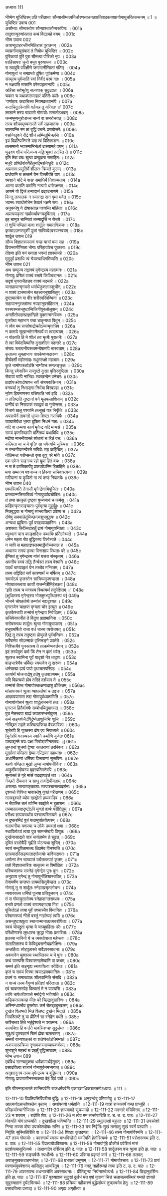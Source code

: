 अध्यायः 111

भीष्मेण युधिष्ठिरम् प्रति परीक्षायाः सौम्यासौम्यत्वनिर्धारणसाधनताप्रतिपादकव्याघ्रगोमायुचरितकथनम् ॥ 1 ॥
युधिष्ठिर उवाच 	001  
असौम्याः सौम्यरूपेण सौम्याश्चासौम्यरूपिणः ।	001a  
तादृशान्पुरुषांस्तात कथं विद्यामहे वयम् ॥	001c  
भीष्म उवाच 	002  
अत्राप्युदाहरन्तीममितिहासं पुरातनम् ।	002a  
व्याघ्रगोमायुसंवादं तं निबोध युधिष्ठिर ॥	002c  
पुरिकायां पुरि पुरा श्रीमत्यां पौरिको नृपः ।	003a  
परहिंसापरः क्रूरो बभूव पुरुषाधमः ॥	003c  
स त्वायुषि परिक्षीणे जगामानीप्सितां गतिम् ।	004a  
गोमायुत्वं च सम्प्राप्तो दूषितः पूर्वकर्मणा ॥	004c  
संस्मृत्य पूर्वजातिं स्वां निर्वेदं परमं गतः ।	005a  
न भक्षयति मांसानि परैरुपहृतान्यपि ॥	005c  
अहिंसा सर्वभूतेषु सत्यवाक् सुदृढव्रतः ।	006a  
चकार च यथाकालमाहारं पतितैः फलैः ॥	006c  
\'पर्णाहारः कदाचिच्च नियमव्रतवानपि ।	007a  
कदाचिदुदकेनापि वर्तयन्न तु यन्त्रितः ॥\'	007c  
श्मशाने तस्य चावासो गोमायोः सम्मतोऽभवत् ।	008a  
जन्मभूम्यनुरोधाच्च नान्यं वा समरोचयत् ॥	008c  
तस्य शौचममृष्यन्तस्ते सर्वे सहजातयः ।	009a  
चालयन्ति स्म तां बुद्धिं वचनैः प्रश्रयोत्तरैः ॥	009c  
वसन्पितृवने रौद्रे शौचं लम्भितुमिच्छसि ।	010a  
इयं विप्रतिपत्तिस्ते यदा त्वं पिशिताशनः ॥	010c  
तत्समानो भवास्माभिर्भक्ष्यं दास्यामहे वयम् ।	011a  
भुङ्क्ष्व शौचं परित्यज्य यद्धि भुक्तं तदस्ति ते ॥	011c  
इति तेषां वचः श्रुत्वा प्रत्युवाच समाहितः ।	012a  
मधुरैः प्रश्रितैर्वाक्यैर्हेतुमद्भिरनिष्ठुरैः ॥	012c  
अप्रमाणा प्रसूतिर्मे शीलतः क्रियते कुलम् ।	013a  
प्रार्थयामि च तत्कर्म येन विस्तीर्यते यशः ॥	013c  
श्मशाने यदि मे वासः समाधिर्मे निशाम्यताम् ।	014a  
आत्मा फलति कर्माणि नाश्रमो धर्मलक्षणम् ॥	014c  
आश्रमे यो द्विजं हन्याद्दानं दद्यादनाश्रमे ।	015a  
किन्तु तत्पातकं न स्यात्तद्वा दानं वृथा भवेत् ॥	015c  
भवन्तः स्वार्थलोभेन केवलं भक्षणे रताः ।	016a  
अनुबन्धेषु ये दोषास्तान्न पश्यन्ति मोहिताः ॥	016c  
अप्रत्ययकृतां गर्ह्यामर्थापनयदूषिताम् ।	017a  
इह चामुत्र चानिष्टां तस्माद्वृत्तिं न रोचये ॥	017c  
तं शुचिं पण्डितं मत्वा शार्दूलः ख्यातविक्रमः ।	018a  
कृत्वाऽऽत्मसदृशीं पूजां साचिव्येऽवरयत्स्वयम् ॥	018c  
शार्दूल उवाच 	019  
सौम्य विज्ञातरूपस्त्वं गच्छ यात्रां मया सह ।	019a  
व्रियन्तामीप्सिता भोगाः परिहार्याश्च पुष्कलाः ॥	019c  
तीक्ष्णा इति वयं ख्याता भवन्तं ज्ञापयामहे ।	020a  
मृदुपूर्वं प्रशाधि त्वं श्रेयश्चाधिगमिष्यसि ॥	020c  
भीष्म उवाच 	021  
अथ सम्पूज्य तद्वाक्यं मृगेन्द्रस्य महात्मनः ।	021a  
गोमायुः प्रश्रितं वाक्यं बभाषे किञ्चिदानतः ॥	021c  
सदृशं मृगराजैतत्तव वाक्यं मदन्तरे ।	022a  
यत्सहायान्मृगयसे धर्मार्थकुशलाञ्शुचीन् ॥	022c  
न शक्यं ह्यनमात्येन महत्त्वमनुशासितुम् ।	023a  
दुष्टामात्येन वा वीर शरीरपरिपन्थिना ॥	023c  
सहायाननुरक्तांश्च नयज्ञानुपसंहितान् ।	024a  
परस्परमसन्तुष्टान्विजिगीषूनलोलुपान् ॥	024c  
अनतीतोपदान्प्राज्ञान्हिते युक्तान्मनस्विनः ।	025a  
पूजयेथा महाभाग यथा भ्रातॄन्यथा पितॄन् ॥	025c  
न त्वेव मम सन्तोषाद्रोचतेऽन्यन्मृगाधिप ।	026a  
न कामये सुखान्भोगानैश्वर्यं वा त्वदाश्रयम् ॥	026c  
न योक्ष्यति हि मे शीलं तव भृत्यैः पुरातनैः ।	027a  
ते त्वां विभेदयिष्यन्ति दुःखशीला मदन्तरे ॥	027c  
संश्रयः श्लाघनीयस्त्वमन्येषामपि भास्वताम् ।	028a  
कृतात्मा सुमहाभागः पापकेष्वप्यदारुणः ॥	028c  
दीर्घदर्शी महोत्साहः स्थूललक्षो महाबलः ।	029a  
कृते चामोघकर्ताऽसि भाग्यैश्च समलङ्कृतः ॥	029c  
किन्तु स्वेनास्मि सन्तुष्टो दुःखा वृत्तिरनुष्ठिता ।	030a  
सेवायां चापि नाभिज्ञः स्वच्छन्देन वनेचरः ॥	030c  
प्राज्ञोपक्रोशदोषाश्च सर्वे संश्रयवासिनाम् ।	031a  
वनचर्या तु निःसङ्गा निर्भया विरवग्रहा ॥	031c  
नृपेण ह्रियमाणस्य यत्तिष्ठति भयं हृदि ।	032a  
न तत्तिष्ठति तुष्टानां वने मूलफलाशिनाम् ॥	032c  
पानीयं वा निरायासं स्वाद्वन्नं वा गुणोत्तरम् ।	033a  
विचार्य खलु पश्यामि तत्सुखं यत्र निर्वृतिः ॥	033c  
अपराधैर्न तावन्तो भृत्याः शिष्टा नराधिपैः ।	034a  
उपघातैर्यथा भृत्या दूषिता निधनं गताः ॥	034c  
यदि वा तन्मया कार्यं मृगेन्द्र यदि मन्यसे ।	035a  
समयं कृतमिच्छामि वर्तितव्यं यथाविधि ॥	035c  
मदीया माननीयास्ते श्रोतव्यं च हितं वचः ।	036a  
कल्पिता या च मे वृत्तिः सा भवेत्त्वयि सुस्थिरा ॥	036c  
न मन्त्रणीयमन्यैस्ते सचिवैः सह कर्हिचित् ।	037a  
नीतिमन्तः परीप्सन्तो वृथा ब्रूयुः परे मयि ॥	037c  
एक एकेन सङ्गम्य रहो ब्रूयां हितं वचः ।	038a  
न च ते ज्ञातिकार्येषु प्रष्टव्योऽस्मि हिताहिते ॥	038c  
मया सम्मन्त्र्य पश्चाच्च न हिंस्याः सचिवास्त्वया ।	039a  
मदीयानां च कुपितो मा त्वं दण्डं निपातयेः ॥	039c  
भीष्म उवाच 	040  
एवमस्त्विति तेनासौ मृगेन्द्रेणाभिपूजितः ।	040a  
प्राप्तवान्मतिसाचिव्यं गोमायुर्व्याघ्रचोदितः ॥	040c  
तं तथा सत्कृतं दृष्ट्वा युज्यमानं च कर्मसु ।	041a  
प्राद्विषन्कृतसङ्घाताः पूर्वभृत्या मुहुर्मुहुः ॥	041c  
मित्रबुद्ध्या च गोमायुं सान्त्वयित्वा प्रवेश्य च ।	042a  
दोषेषु समयान्नेतुमिच्छन्त्यशुभबुद्धयः ॥	042c  
अन्यथा ह्युषिताः पूर्वं परद्रव्यापहारिणः ।	043a  
अशक्ताः किञ्चिदाहर्तुं द्रव्यं गोमायुयन्त्रिताः ॥	043c  
व्युत्थानं चात्र काङ्क्षद्भिः कथाभिः प्रतिलोभ्यते ।	044a  
धनेन महता चैव बुद्धिरस्य विलोभ्यते ॥	044c  
न चापि स महाप्राज्ञस्तस्माद्धैर्याच्चचाल ह ।	045a  
अथास्य समयं कृत्वा विनाशाय स्थिताः परे ॥	045c  
ईप्सितं तु मृगेन्द्रस्य मांसं यत्तत्र संस्कृतम् ।	046a  
अपनीय स्वयं तद्धि तैर्न्यस्तं तस्य वेश्मनि ॥	046c  
यदर्थं चाप्यपहृतं येन तच्चैव मन्त्रितम् ।	047a  
तस्य तद्विदितं सर्वं कारणार्थं च मर्षितम् ॥	047c  
समयोऽयं कृतस्तेन साचिव्यमुपगच्छता ।	048a  
नोपघातस्त्वया कार्यो राजन्मैत्रीमिहेच्छता |	048c  
\'इति तस्य च मन्त्रस्य स्थित्यर्थं तदुपेक्षितम् ॥\'	048e  
[क्षुधितस्य मृगेन्द्रस्य भोक्तुमभ्युत्थितस्य च]	049a  
भोजने चोपहर्तव्ये तन्मांसं नह्यदृश्यत ।	049c  
मृगराजेन चाज्ञप्तं मृग्यतां चोर इत्युत ॥	049e  
कृतकैश्चापि तन्मांसं मृगेन्द्राय निवेदितम् ।	050a  
सचिवेनापनीतं ते विदुषा प्राज्ञमानिना ॥	050c  
सरोषस्त्वथ शार्दूलः श्रुत्वा गोमायुचापलम् ।	051a  
बभूवामर्षितो राजा वधं चास्य व्यरोचयत् ॥	051c  
छिद्रं तु तस्य तदृष्ट्वा प्रोचुस्ते पूर्वमन्त्रिणः ।	052a  
सर्वेषामेव सोऽस्माकं वृत्तिभङ्गे प्रवर्तते ।	052c  
निश्चित्यैवं पुनस्तस्य ते तत्कर्मण्यवर्तयन् ॥	052e  
इदं तस्येदृशं कर्म किं तेन न कृतं भवेत् ।	053a  
श्रुतश्च स्वामिना पूर्वं यादृशो नैव तादृशः ॥	053c  
वाङ्भात्रेणैव धर्मिष्ठः स्वभावेन तु दारुणः ।	054a  
धर्मच्छद्मा ह्ययं पापो वृथाचारपरिग्रहः ॥	054c  
कार्यार्थं भोजनाद्येषु व्रतेषु कृतवाञ्श्रमम् ।	055a  
यदि विप्रत्ययो ह्येष तदिदं दर्शयाम ते ॥	055c  
तन्मांसं तैश्च गोमायोस्तत्क्षणादाशु ढौकितम् ॥		056ac  
मांसापनयनं श्रुत्वा व्याघ्रस्तेषां च तद्वचः ।	057a  
आज्ञापयामास तदा गोमायुर्वध्यतामिति ॥	057c  
गोमायोर्व्यसनं श्रुत्वा शार्दूलजननी ततः ।	058a  
मृगराजं हितैर्वाक्यैः सम्बोधयितुमागमत् ॥	058c  
पुत्र नैतत्त्वया ग्राह्यं कपटारम्भसंयुतम् ।	059a  
कर्म सङ्घर्षजैर्दोषैर्दुष्येताशुचिभिः शुचिः ॥	059c  
नोच्छ्रितं सहते कश्चित्प्रक्रिया वैरकारिका ।	060a  
शुचेरपि हि युक्तस्य दोष एव निपात्यते ॥	060c  
[मुनेरपि वनस्थस्य स्वानि कर्माणि कुर्वतः	061a  
उत्पाद्यन्ते त्रयः पक्षा मित्रोदासीनशत्रवः ॥]	061c  
लुब्धानां शुचयो द्वेष्याः कातराणां तरस्विनः ।	062a  
मूर्खाणां पण्डिता द्वेष्या दरिद्राणां महाधनाः ।	062c  
अधार्मिकाणां धर्मिष्ठा विरूपाणां सुरूपिणः ॥	062e  
बहवो पण्डिता मूर्खा लुब्धा मायोपजीविनः ।	063a  
आहुर्दोषमदोषस्य बृहस्पतिमतेरपि ॥	063c  
सुन्यस्तं ते गृहे मांसं यदद्यापहृतं तव ।	064a  
नेच्छते दीयमानं च साधु तावद्विधीयताम् ॥	064c  
असत्याः सत्यसङ्काशाः सत्याश्चासत्यदर्शनाः ।	065a  
दृश्यन्ते विविधा भावास्तेषु युक्तं परीक्षणम् ॥	065c  
तलवद्दृश्यते व्योम खद्योतो हव्यवाडिव ।	066a  
न चैवास्ति तलं व्योम्नि खद्योते न हुताशनः ॥	066c  
तस्मात्प्रत्यक्षदृष्टोऽपि युक्तो ह्यर्थः परीक्षितुम् ।	067a  
परीक्ष्य ज्ञापयन्नर्थान्न पश्चात्परितप्यते ॥	067c  
न दुष्करमिदं पुत्रं यत्प्रभुर्घातयेत्परम् ।	068a  
श्लाघनीया यशस्या च लोके प्रभवतां क्षमा ॥	068c  
स्थापितोऽयं त्वया पुत्र सामन्तेष्वपि विश्रुतः ।	069a  
दुःखेनासाद्यते पात्रं धार्यतामेष ते सुहृत् ॥	069c  
दूषितं परदोषैर्हि गृह्णीते योऽन्यथा शुचिम् ।	070a  
स्वयं सन्दूषितामात्यः क्षिप्रमेव विनश्यति ॥	070c  
एतस्मादरिसङ्घाताद्गोमायोः कश्चिदागतः ।	071a  
धर्मात्मा तेन चाख्यातं यथैतत्कपटं कृतम् ॥	071c  
ततो विज्ञातचारित्रः सत्कृत्य स विमोक्षितः ।	072a  
परिष्वक्तश्च सस्नेहं मृगेन्द्रेण पुनः पुनः ॥	072c  
अनुज्ञाय मृगेन्द्रं तु गोमायुर्नीतिशास्त्रवित् ।	073a  
तेनामर्षेण सन्तप्तः प्रायमासितुमैच्छत ॥	073c  
गोमायुं तु स शार्दूलः स्नेहात्प्रसृतलोचनः ।	074a  
न्यवारयत्स धर्मिष्ठं पूजया प्रतिपूजयन् ॥	074c  
तं स गोमायुरालोक्य स्नेहादागतसम्भ्रमः ।	075a  
बभाषे प्रणतो वाक्यं बाष्पगद्गदया गिरा ॥	075c  
पूजितोऽहं त्वया पूर्वं पश्चाच्चैव विमानितः ।	076a  
परेषामास्पदं नीतो वस्तुं नार्हाम्यहं त्वयि ॥	076c  
असन्तुष्टाश्च्युताः स्थानान्मानात्प्रत्यवरोपिताः ।	077a  
स्वयं चोपद्रुता भृत्या ये चाप्युपहिताः परैः ॥	077c  
परिक्षीणाश्च लुब्धाश्च क्रुद्धा भीताः प्रतारिताः ।	078a  
हृतस्वा मानिनो ये च त्यक्तोपात्ता महेप्सवः ॥	078c  
संलालिताश्च ये केचिद्व्यसनौघप्रतीक्षिणः ।	079a  
अन्तर्हिताः सोहपृतास्ते सर्वेऽपरसाधनाः ॥	079c  
अवमानेन युक्तस्य स्थापितस्य च मे पुनः ।	080a  
कथं यास्यसि विश्वासमहमेष्वामि वा कथम् ॥	080c  
समर्थ इति सङ्गृह्य स्थापयित्वा परीक्षितः ।	081a  
कृतं च समयं भित्त्वा त्वयाऽहमवमानितः ॥	081c  
प्रथमं यः समाख्यातः शीलवानिति संसदि ।	082a  
न वाच्यं तस्य वैगुण्यं प्रतिज्ञां परिरक्षता ॥	082c  
एवं चावमतस्येह विश्वासं मे न यास्यसि ।	083a  
त्वयि चापेतविश्वासे ममोद्वेगो भविष्यति ॥	083c  
शङ्कितस्त्वमहं भीतः परे च्छिद्रानुसारिणः ।	084a  
अस्निग्धाश्चैव दुस्तोषाः कर्म चैतद्बहुच्छलम् ॥	084c  
दुःखेन श्लिष्यते भिन्नं श्लिष्टं दुःखेन भिद्यते ।	085a  
भिन्नश्लिष्टे तु या प्रीतिर्न सा स्नेहेन वर्धते ॥	085c  
कश्चित्तव हिते भर्तुर्दृश्यते न परात्मनः ।	086a  
कार्यापेक्षा हि वर्न्तते भावस्निग्धाः सुदुर्लभाः ॥	086c  
सुदुःखं पुरुषज्ञानं चित्तं ह्येषां चलाचलम् ।	087a  
समर्थो वाप्यशङ्को वा शतेष्वेकोऽधिगम्यते ॥		087c  
अकस्मात्प्रक्रिया नॄणामकस्माच्चापकर्षणम् ।	088a  
शुभाशुभे महत्त्वं च प्रहर्तुं बुद्धिलाघवम् ॥	088c  
भीष्म उवाच 	089  
एवंविधं सान्त्वमुक्त्वा धर्मकामार्थहेतुमत् ।	089a  
प्रसादयित्वा राजानं गोमायुर्वनमभ्यगात् ॥	089c  
अगृह्यानुनयं तस्य मृगेन्द्रस्य च बुद्धिमान् ।	090a  
गोमायुः प्रायमासीनस्त्यक्त्वा देहं दिवं ययौ ॥ 	090c  

इति श्रीमन्महाभारते शान्तिपर्वणि राजधर्मपर्वणि एकादशाधिकशततमोऽध्यायः ॥ 111 ॥

12-111-10 विप्रतिपत्तिर्विपरीता बुद्धिः ॥ 12-111-16 अनुबन्धेषु परिणामेषु ॥ 12-111-17 अप्रत्ययोऽसन्तोषस्तेन कृताम् । अर्थापनयो धर्महानिः ॥ 12-111-19 यात्रां राजकार्यं गच्छ प्राप्नुहि । परिहार्याश्चानीप्सिताः ॥ 12-111-20 ज्ञापयामहे सूचयामहे ॥ 12-111-22 मदन्तरे मन्निमित्तम् ॥ 12-111-23 न शक्यम् । राज्ञेति शेषः ॥ 12-111-26 न त्वेष मम सन्तोषादिति ट. ड. थ. द. पाठः ॥ 12-111-27 योक्ष्यति योगं प्राप्स्यति । दुःखशीला भविष्यन्ति ॥ 12-111-29 स्थूललक्षो बहुप्रदः ॥ 12-111-31 उपक्रोशो निन्दा तज्जा दोषा उपक्रोशदोषाः सन्ति ॥ 12-111-33 यत्र निर्वृतिः सुखं तत्खलु सुखं स्वर्गं पश्यामि । निर्वृतिः सुस्थितिरिति वा ॥ 12-111-34 शिष्टाः कृतदण्डाः ॥ 12-111-46 तस्य गोमायोर्वेश्मनि ॥ 12-111-47 तस्य गोमायोः । कारणार्थं स्वस्य बन्धविच्छेदो भवत्विति हेतोरित्यर्थः ॥ 12-111-51 परोक्षस्त्वथ इति ट. द. पाठः ॥ 12-111-55 विप्रत्ययोऽविश्वासः ॥ 12-111-56 गोमायोर्गृहे ढौकीतं प्रवेशितं मांसं प्रदर्शयामासुरित्यर्थः । तत्क्षणादेव दर्शितम् इति द. पाठः ॥ 12-111-58 शार्दूलस्य वचः श्रुत्वा इति झ. पाठः ॥ 12-111-59 सङ्घर्षजैः स्पर्धोत्थैः ॥ 12-111-60 प्रक्रिया प्रकृष्टं कर्म ॥ 12-111-66 तलवत् अवाङ्मुखकटाहगर्भवत् ॥ 12-111-68 प्रभवतां प्रभूणाम् ॥ 12-111-71 गोमायोश्चारः ॥ 12-111-73 प्रायं मरणार्थमुपवेशनम् आसितुम् आचरितुम् ॥ 12-111-76 वक्तुं नार्होस्म्यहं त्वया इति ट. ड. द. पाठः ॥ 12-111-79 अपरसाश्च अधनाश्चेति अपरसाधनाः । प्रीतिशून्या निर्घनाश्चेत्यर्थः ॥ 12-111-84 छिद्रानुदर्शिनः इति झ. पाठः ॥ 12-111-87 पुरुषज्ञानं सुदुःखं दुर्लभं यत एषां नृपाणां चित्तं चलाचलमस्थिरं गम्यते ज्ञायते सुपुरुषज्ञानं दुर्घटमित्यर्थः ॥ 12-111-88 प्रक्रिया महीकरणं बुद्धेर्लाघवं तुच्छत्वमेव हेतुः ॥ 12-111-89 प्रसादयित्वा प्रसाद्य ॥ 12-111-90 अगृह्य अगृहीत्वा ॥
